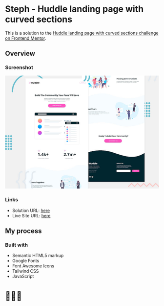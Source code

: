 # Steph - Huddle landing page with curved sections

This is a solution to the [Huddle landing page with curved sections challenge on Frontend Mentor](https://www.frontendmentor.io/challenges/huddle-landing-page-with-curved-sections-5ca5ecd01e82137ec91a50f2). 

## Overview

### Screenshot

![](./assets/design/desktop-preview.jpg)

### Links

- Solution URL: [here](https://www.frontendmentor.io/solutions/solution-huddle-landing-page-with-curved-sections-wPIVrVe6cv)
- Live Site URL: [here](https://xstephx.github.io/huddle-landing-page-with-curved-sections-challenge/)

## My process

### Built with

- Semantic HTML5 markup
- Google Fonts
- Font Awesome Icons
- Tailwind CSS
- JavaScript 



# 🚀🚀🚀